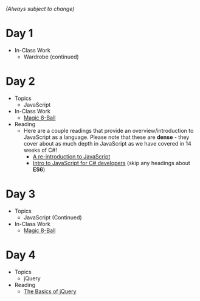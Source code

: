 _(Always subject to change)_

# Day 1
- In-Class Work
  - Wardrobe (continued)

# Day 2
- Topics
  - JavaScript
- In-Class Work
  - [Magic 8-Ball](Assignments/01-magic-8-ball)
- Reading
  - Here are a couple readings that provide an overview/introduction to JavaScript as a language. Please note that these are **dense** - they cover about as much depth in JavaScript as we have covered in 14 weeks of C#!
    - [A re-introduction to JavaScript](https://developer.mozilla.org/en-US/docs/Web/JavaScript/A_re-introduction_to_JavaScript)
    - [Intro to JavaScript for C# developers](http://www.barbarianmeetscoding.com/blog/2015/09/06/the-basic-ingredients-of-javascript-mancy-an-introduction-to-javascript-and-ecmascript-6-for-c-sharp-developers/) (skip any headings about **ES6**)

# Day 3
- Topics
  - JavaScript (Continued)
- In-Class Work
  - [Magic 8-Ball](Assignments/01-magic-8-ball)

# Day 4
- Topics
  - jQuery
- Reading
  - [The Basics of jQuery](http://andreehansson.se/the-basics-of-jquery/)
